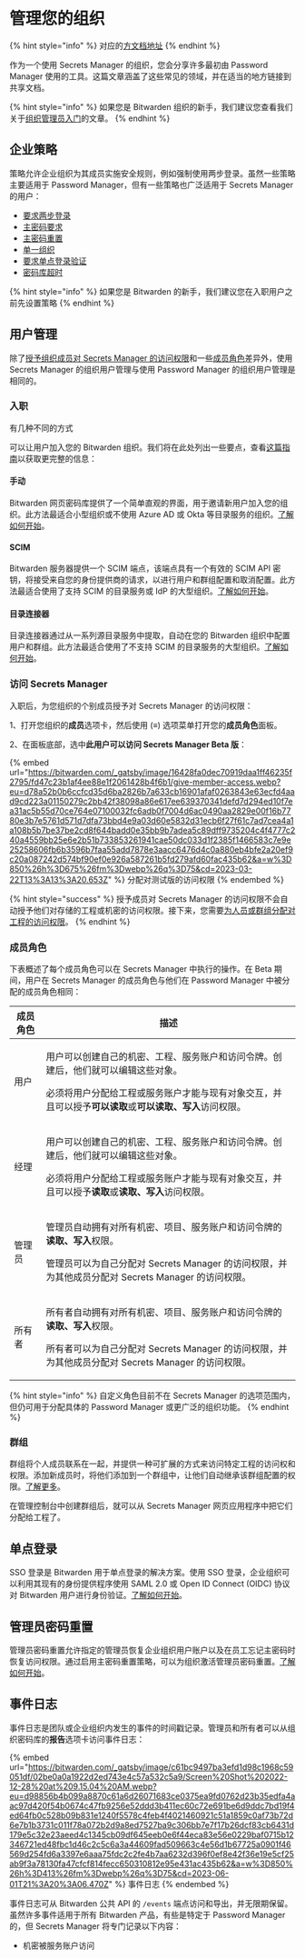 # 管理您的组织

{% hint style="info" %}
对应的[方文档地址](https://bitwarden.com/help/manage-your-sercrets-org/)
{% endhint %}

作为一个使用 Secrets Manager 的组织，您会分享许多最初由 Password Manager 使用的工具。这篇文章涵盖了这些常见的领域，并在适当的地方链接到共享文档。

{% hint style="info" %}
如果您是 Bitwarden 组织的新手，我们建议您查看我们关于[组织管理员入门](../../miscellaneous/get-started-administrator.md)的文章。
{% endhint %}

## 企业策略 <a href="#enterprise-policies" id="enterprise-policies"></a>

策略允许企业组织为其成员实施安全规则，例如强制使用两步登录。虽然一些策略主要适用于 Password Manager，但有一些策略也广泛适用于 Secrets Manager 的用户：

* [要求两步登录](../../organizations/enterprise-policies.md#require-two-step-login)
* [主密码要求](../../organizations/enterprise-policies.md#master-password-requirements)
* [主密码重置](../../organizations/enterprise-policies.md#master-password-reset)
* [单一组织](../../organizations/enterprise-policies.md#single-organization)
* [要求单点登录验证](../../organizations/enterprise-policies.md#require-single-sign-on-authentication)
* [密码库超时](../../organizations/enterprise-policies.md#vault-timeout)

{% hint style="info" %}
如果您是 Bitwarden 的新手，我们建议您在入职用户之前先设置策略
{% endhint %}

## 用户管理 <a href="#user-management" id="user-management"></a>

除了[授予组织成员对 Secrets Manager 的访问权限](manage-your-organization.md#access-to-secrets-manager)和一些[成员角色](manage-your-organization.md#member-roles)差异外，使用 Secrets Manager 的组织用户管理与使用 Password Manager 的组织用户管理是相同的。

### 入职 <a href="#onboarding" id="onboarding"></a>

有几种不同的方式

可以让用户加入您的 Bitwarden 组织。我们将在此处列出一些要点，查看[这篇指南](../../business-resources/onboarding-and-succession.md)以获取更完整的信息：

#### 手动 <a href="#manual" id="manual"></a>

Bitwarden 网页密码库提供了一个简单直观的界面，用于邀请新用户加入您的组织。此方法最适合小型组织或不使用 Azure AD 或 Okta 等目录服务的组织。[了解如何开始](../../organizations/user-management.md#invite)。

#### SCIM

Bitwarden 服务器提供一个 SCIM 端点，该端点具有一个有效的 SCIM API 密钥，将接受来自您的身份提供商的请求，以进行用户和群组配置和取消配置。此方法最适合使用了支持 SCIM 的目录服务或 IdP 的大型组织。[了解如何开始](../../scim/about-scim.md)。

#### 目录连接器 <a href="#directory-connector" id="directory-connector"></a>

目录连接器通过从一系列源目录服务中提取，自动在您的 Bitwarden 组织中配置用户和群组。此方法最适合使用了不支持 SCIM 的目录服务的大型组织。[了解如何开始](../../directory-connector/about-directory-connector.md)。

### 访问 Secrets Manager <a href="#access-to-secrets-manager" id="access-to-secrets-manager"></a>

入职后，为您组织的个别成员授予对 Secrets Manager 的访问权限：

1、打开您组织的**成员**选项卡，然后使用 (**≡**) 选项菜单打开您的**成员角色**面板。

2、在面板底部，选中**此用户可以访问 Secrets Manager Beta 版**：

{% embed url="https://bitwarden.com/_gatsby/image/16428fa0dec70919daa1ff46235f2795/fd47c23b1af4ee88e1f2061428b4f6b1/give-member-access.webp?eu=d78a52b0b6ccfcd35d6ba2826b7a633cb16901afaf0263843e63ecfd4aad9cd223a01150279c2bb42f38098a86e617ee639370341defd7d294ed10f7ea31ac5b55d70ce764e07100032fc6adb0f7004d6ac0490aa2829e00f16b7780e3b7e5761d571d7dfa73bbd4e9a03d60e5832d31ecb6f27f61c7ad7cea4a1a108b5b7be37be2cd8f644badd0e35bb9b7adea5c89dff9735204c4f4777c240a4559bb25e6e2b51b733853261941cae50dc033d1f2385f1466583c7e9e25258606fb6b3596b7faa55add7878e3aacc6476d4c0a880eb4bfe2a20ef9c20a087242d574bf90ef0e926a587261b5fd279afd60fac435b62&a=w%3D850%26h%3D675%26fm%3Dwebp%26q%3D75&cd=2023-03-22T13%3A13%3A20.653Z" %}
分配对测试版的访问权限
{% endembed %}

{% hint style="success" %}
授予成员对 Secrets Manager 的访问权限不会自动授予他们对存储的工程或机密的访问权限。接下来，您需要[为人员或群组分配对工程的访问权限](../your-secrets/projects.md#add-people-to-a-project)。
{% endhint %}

### 成员角色 <a href="#member-roles" id="member-roles"></a>

下表概述了每个成员角色可以在 Secrets Manager 中执行的操作。在 Beta 期间，用户在 Secrets Manager 的成员角色与他们在 Password Manager 中被分配的成员角色相同：

| 成员角色 | 描述                                                                                                                                        |
| ---- | ----------------------------------------------------------------------------------------------------------------------------------------- |
| 用户   | <p>用户可以创建自己的机密、工程、服务账户和访问令牌。创建后，他们就可以编辑这些对象。</p><p>必须将用户分配给工程或服务账户才能与现有对象交互，并且可以授予<strong>可以读取</strong>或<strong>可以读取、写入</strong>访问权限。</p> |
| 经理   | <p>用户可以创建自己的机密、工程、服务账户和访问令牌。创建后，他们就可以编辑这些对象。</p><p>必须将用户分配给工程或服务账户才能与现有对象交互，并且可以授予<strong>读取</strong>或<strong>读取、写入</strong>访问权限。</p>     |
| 管理员  | <p>管理员自动拥有对所有机密、项目、服务账户和访问令牌的<strong>读取、写入</strong>权限。</p><p>管理员可以为自己分配对 Secrets Manager 的访问权限，并为其他成员分配对 Secrets Manager 的访问权限。</p>       |
| 所有者  | <p>所有者自动拥有对所有机密、项目、服务账户和访问令牌的<strong>读取、写入</strong>权限。</p><p>所有者可以为自己分配对 Secrets Manager 的访问权限，并为其他成员分配对 Secrets Manager 的访问权限。</p>       |

{% hint style="info" %}
自定义角色目前不在 Secrets Manager 的选项范围内，但仍可用于分配具体的 Password Manager 或更广泛的组织功能。
{% endhint %}

### 群组 <a href="#groups" id="groups"></a>

群组将个人成员联系在一起，并提供一种可扩展的方式来访问特定工程的访问权和权限。添加新成员时，将他们添加到一个群组中，让他们自动继承该群组配置的权限。[了解更多](../../organizations/groups.md)。

在管理控制台中创建群组后，就可以从 Secrets Manager 网页应用程序中把它们分配给工程了。

## 单点登录 <a href="#single-sign-on" id="single-sign-on"></a>

SSO 登录是 Bitwarden 用于单点登录的解决方案。使用 SSO 登录，企业组织可以利用其现有的身份提供程序使用 SAML 2.0 或 Open ID Connect (OIDC) 协议对 Bitwarden 用户进行身份验证。[了解如何开始](../../login-with-sso/about-login-with-sso.md)。

## 管理员密码重置 <a href="#admin-password-reset" id="admin-password-reset"></a>

管理员密码重置允许指定的管理员恢复企业组织用户账户以及在员工忘记主密码时恢复访问权限。通过启用主密码重置策略，可以为组织激活管理员密码重置。[了解如何开始](../../organizations/admin-password-reset.md)。

## 事件日志 <a href="#event-logs" id="event-logs"></a>

事件日志是团队或企业组织内发生的事件的时间戳记录。管理员和所有者可以从组织密码库的**报告**选项卡访问事件日志：

{% embed url="https://bitwarden.com/_gatsby/image/c61bc9497ba3efd1d98c1968c59051df/02be0a0a1922d2ed743e4c57a532c5a9/Screen%20Shot%202022-12-28%20at%209.15.04%20AM.webp?eu=d98856b4b099a8870c61a6d26071683ce0375ea9fd0762d23b35edfa4aac97d420f54b0674c47fb9256e52ddd3b411ec60c72e691be6d9ddc7bd19f4ed64fb0c528b09b831e1240f5578c4feb4f4021460921c51a1859c0af73b72d6e7b1b3731c011f78a072b2d9a8ed7527ba9c306bb7e7f17b26dcf83cb6431d179e5c32e23aeed4c1345cb09df645eeb0e6f44eca83e56e0229baf0715b12346721ed48fbc1d46c2c5c6a3a44609fad509663c4e56d1b67725a0901f46569d254fd6a3397e6aaa75fdc2c2fe4b7aa6232d396f0ef8e42f36e19e5cf25ab9f3a78130fa47cfcf814fecc650310812e95e431ac435b62&a=w%3D850%26h%3D413%26fm%3Dwebp%26q%3D75&cd=2023-06-01T21%3A20%3A06.470Z" %}
事件日志
{% endembed %}

事件日志可从 Bitwarden 公共 API 的 `/events` 端点访问和导出，并无限期保留。虽然许多事件适用于所有 Bitwarden 产品，有些是特定于 Password Manager 的，但 Secrets Manager 将专门记录以下内容：

* 机密被服务账户访问
